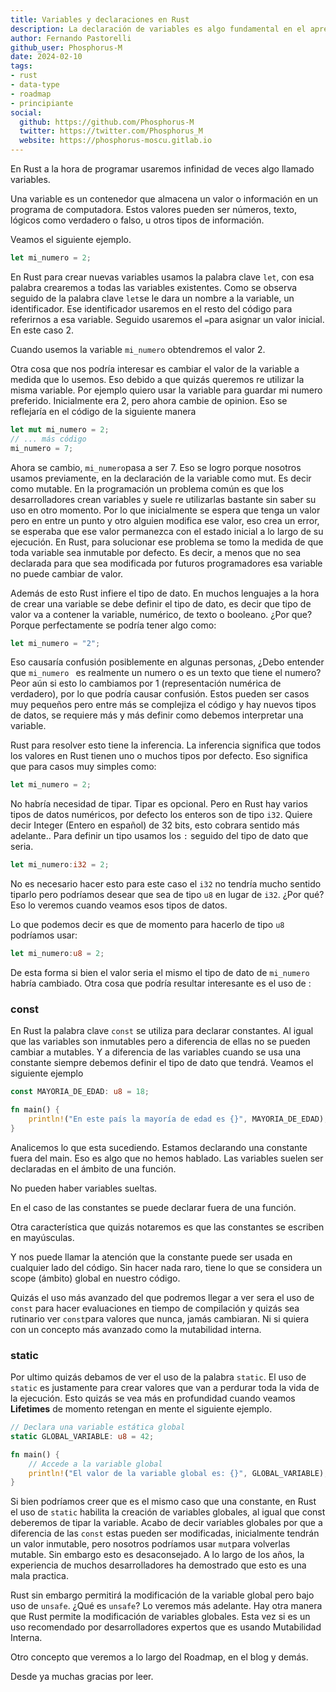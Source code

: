 ```yaml
---
title: Variables y declaraciones en Rust
description: La declaración de variables es algo fundamental en el aprendizaje de Rust, en este articulo abordaremos una guía rápida.
author: Fernando Pastorelli
github_user: Phosphorus-M
date: 2024-02-10
tags:
- rust
- data-type
- roadmap
- principiante
social:
  github: https://github.com/Phosphorus-M
  twitter: https://twitter.com/Phosphorus_M
  website: https://phosphorus-moscu.gitlab.io
---
```


En Rust a la hora de programar usaremos infinidad de veces algo llamado variables.

Una variable es un contenedor que almacena un valor o información en un programa de computadora. Estos valores pueden ser números, texto, lógicos como verdadero o falso, u otros tipos de información.

Veamos el siguiente ejemplo.
```rust
let mi_numero = 2;
``` 

En Rust para crear nuevas variables usamos la palabra clave `let`, con esa palabra crearemos a todas las variables existentes. 
Como se observa seguido de la palabra clave `let`se le dara un nombre a la variable, un identificador.
Ese identificador usaremos en el resto del código para referirnos a esa variable.
Seguido usaremos el `=`para asignar un valor inicial.
En este caso 2.

Cuando usemos la variable `mi_numero` obtendremos el valor 2.

Otra cosa que nos podría interesar es cambiar el valor de la variable a medida que lo usemos.
Eso debido a que quizás queremos re utilizar la misma variable.
Por ejemplo quiero usar la variable para guardar mi numero preferido.
Inicialmente era 2, pero ahora cambie de opinion.
Eso se reflejaría en el código de la siguiente manera

```rust
let mut mi_numero = 2;
// ... más código
mi_numero = 7;
```

Ahora se cambio, `mi_numero`pasa a ser 7.
Eso se logro porque nosotros usamos previamente, en la declaración de la variable como mut.
Es decir como mutable.
En la programación un problema común es que los desarrolladores crean variables y suele re utilizarlas bastante sin saber su uso en otro momento.
Por lo que inicialmente se espera que tenga un valor pero en entre un punto y otro alguien modifica ese valor, eso crea un error, se esperaba que ese valor permanezca con el estado inicial a lo largo de su ejecución.
En Rust, para solucionar ese problema se tomo la medida de que toda variable sea inmutable por defecto.
Es decir, a menos que no sea declarada para que sea modificada por futuros programadores esa variable no puede cambiar de valor.

Además de esto Rust infiere el tipo de dato.
En muchos lenguajes a la hora de crear una variable se debe definir el tipo de dato, es decir que tipo de valor va a contener la variable, numérico, de texto o booleano.
¿Por que? Porque perfectamente se podría tener algo como:
```rust
let mi_numero = "2";
```
Eso causaría confusión posiblemente en algunas personas, ¿Debo entender que  `mi_numero ` es realmente un numero o es un texto que tiene el numero?
Peor aún si esto lo cambiamos por 1 (representación numérica de verdadero), por lo que podría causar confusión.
Estos pueden ser casos muy pequeños pero entre más se complejiza el código y hay nuevos tipos de datos, se requiere más y más definir como debemos interpretar una variable.

Rust para resolver esto tiene la inferencia.
La inferencia significa que todos los valores en Rust tienen uno o muchos tipos por defecto.
Eso significa que para casos muy simples como:
```rust
let mi_numero = 2;
```
No habría necesidad de tipar.
Tipar es opcional. 
Pero en Rust hay varios tipos de datos numéricos, por defecto los enteros son de tipo `i32`.
Quiere decir Integer (Entero en español) de 32 bits, esto cobrara sentido más adelante..
Para definir un tipo usamos los `:` seguido del tipo de dato que seria.
```rust
let mi_numero:i32 = 2;
```
No es necesario hacer esto para este caso el `i32` no tendría mucho sentido tiparlo pero podríamos desear que sea de tipo `u8` en lugar de `i32`.
¿Por qué? Eso lo veremos cuando veamos esos tipos de datos.

Lo que podemos decir es que de momento para hacerlo de tipo `u8` podríamos usar:
 ```rust
let mi_numero:u8 = 2;
```
De esta forma si bien el valor seria el mismo el tipo de dato de `mi_numero` habría cambiado.
Otra cosa que podría resultar interesante es el uso de :

### const

En Rust la palabra clave `const` se utiliza para declarar constantes.
Al igual que las variables son inmutables pero a diferencia de ellas no se pueden cambiar a mutables.
Y a diferencia de las variables cuando se usa una constante siempre debemos definir el tipo de dato que tendrá.
Veamos el siguiente ejemplo

```rust
const MAYORIA_DE_EDAD: u8 = 18;

fn main() {
    println!("En este país la mayoría de edad es {}", MAYORIA_DE_EDAD);
}

```
Analicemos lo que esta sucediendo.
Estamos declarando una constante fuera del main.
Eso es algo que no hemos hablado.
Las variables suelen ser declaradas en el ámbito de una función.

No pueden haber variables sueltas.

En el caso de las constantes se puede declarar fuera de una función.

Otra característica que quizás notaremos es que las constantes se escriben en mayúsculas.

Y nos puede llamar la atención que la constante puede ser usada en cualquier lado del código. Sin hacer nada raro, tiene lo que se considera un scope (ámbito) global en nuestro código.

Quizás el uso más avanzado del que podremos llegar a ver sera el uso de `const` para hacer evaluaciones en tiempo de compilación y quizás sea rutinario ver `const`para valores que nunca, jamás cambiaran. Ni si quiera con un concepto más avanzado como la mutabilidad interna.

### static

Por ultimo quizás debamos de ver el uso de la palabra `static`.
El uso de `static` es justamente para crear valores que van a perdurar toda la vida de la ejecución.
Esto quizás se vea más en profundidad cuando veamos **Lifetimes** de momento retengan en mente el siguiente ejemplo.

```rust
// Declara una variable estática global
static GLOBAL_VARIABLE: u8 = 42;

fn main() {
    // Accede a la variable global
    println!("El valor de la variable global es: {}", GLOBAL_VARIABLE);
}
```

Si bien podríamos creer que es el mismo caso que una constante, en Rust el uso de `static` habilita la creación de variables globales, al igual que const deberemos de tipar la variable.
Acabo de decir variables globales por que a diferencia de las `const` estas pueden ser modificadas, inicialmente tendrán un valor inmutable, pero nosotros podríamos usar `mut`para volverlas mutable.
Sin embargo esto es desaconsejado.
A lo largo de los años, la experiencia de muchos desarrolladores ha demostrado que esto es una mala practica.

Rust sin embargo permitirá la modificación de la variable global pero bajo uso de `unsafe`. 
¿Qué es `unsafe`? Lo veremos más adelante.
Hay otra manera que Rust permite la modificación de variables globales.
Esta vez si es un uso recomendado por desarrolladores expertos que es usando Mutabilidad Interna. 

Otro concepto que veremos a lo largo del Roadmap, en el blog y demás.

Desde ya muchas gracias por leer.